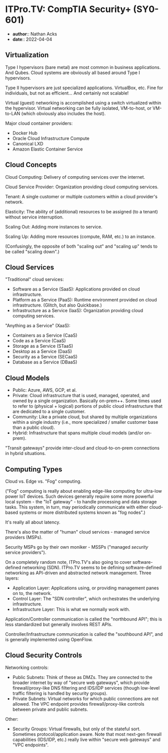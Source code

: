 # ITPro.TV: CompTIA Security+ (SY0-601)

* **author**:: Nathan Acks  
* **date**:: 2022-04-04

## Virtualization

Type I hypervisors (bare metal) are most common in business applications. And Qubes. Cloud systems are obviously all based around Type I hypervisors.

Type II hypervisors are just specialized applications. VirtualBox, etc. Fine for individuals, but not as efficient… And certainly not scalable!

Virtual (guest) networking is accomplished using a switch virtualized within the hypervisor. Virtual networking can be fully isolated, VM-to-host, or VM-to-LAN (which obviously also includes the host).

Major cloud container providers:

* Docker Hub
* Oracle Cloud Infrastructure Compute
* Canonical LXD
* Amazon Elastic Container Service

## Cloud Concepts

Cloud Computing: Delivery of computing services over the internet.

Cloud Service Provider: Organization providing cloud computing services.

Tenant: A single customer or multiple customers within a cloud provider's network.

Elasticity: The ability of (additional) resources to be assigned (to a tenant) without service interruption.

Scaling Out: Adding more instances to service.

Scaling Up: Adding more resources (compute, RAM, etc.) to an instance.

(Confusingly, the opposite of both "scaling out" and "scaling up" tends to be called "scaling down".)

## Cloud Services

"Traditional" cloud services:

* Software as a Service (SaaS): Applications provided on cloud infrastructure.
* Platform as a Service (PaaS): Runtime environment provided on cloud infrastructure. (Glitch, but also Quickbase.)
* Infrastructure as a Service (IaaS): Organization providing cloud computing services.

"Anything as a Service" (XaaS):

* Containers as a Service (CaaS)
* Code as a Service (CaaS)
* Storage as a Service (STaaS)
* Desktop as a Service (DaaS)
* Security as a Service (SECaaS)
* Database as a Service (DBaaS)

## Cloud Models

* Public: Azure, AWS, GCP, et al.
* Private: Cloud infrastructure that is used, managed, operated, and owned by a single organization. Basically on-prem++. Some times used to refer to (physical + logical) portions of public cloud infrastructure that are dedicated to a single customer.
* Community: Like a private cloud, but shared by multiple organizations within a single industry (i.e., more specialized / smaller customer base than a public cloud).
* Hybrid: Infrastructure that spans multiple cloud models (and/or on-prem).

"Transit gateways" provide inter-cloud and cloud-to-on-prem connections in hybrid situations.

## Computing Types

Cloud vs. Edge vs. "Fog" computing.

("Fog" computing is really about enabling edge-like computing for ultra-low power IoT devices. Such devices generally require some more powerful local system - the "IoT gateway" - to handle processing and data storage tasks. This system, in turn, may periodically communicate with either cloud-based systems or more distributed systems known as "fog nodes".)

It's really all about latency.

There's also the matter of "human" cloud services - managed service providers (MSPs).

Security MSPs go by their own moniker - MSSPs ("managed *security* service providers").

On a completely random note, ITPro.TV's also going to cover software-defined networking (SDN). ITPro.TV seems to be defining software-defined networking as API-driven and abstracted network management. Three layers:

* Application Layer: Applications using, or providing management panes on to, the network.
* Control Layer: The "SDN controller", which orchestrates the underlying infrastructure.
* Infrastructure Layer: This is what we normally work with.

Application/Controller communication is called the "northbound API"; this is less standardized but generally involves REST APIs.

Controller/Infrastructure communication is called the "southbound API", and is generally implemented using OpenFlow.

## Cloud Security Controls

Networking controls:

* Public Subnets: Think of these as DMZs. They are connected to the broader internet by way of "secure web gateways", which provide firewall/proxy-like DNS filtering and IDS/IDP services (though low-level traffic filtering is handled by security groups).
* Private Subnets: Virtual networks for which public connections are not allowed. The VPC endpoint provides firewall/proxy-like controls between private and public subnets.

Other:

* Security Groups: Virtual firewalls, but only of the stateful sort. Sometimes protocol/application aware. Note that most next-gen firewall capabilities (IDS/IDP, etc.) really live within "secure web gateways" and "VPC endpoints".
